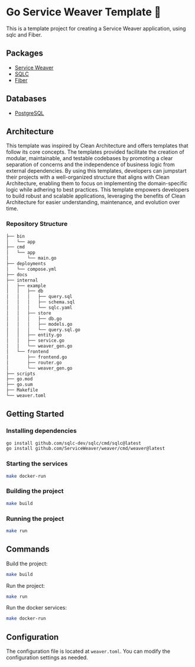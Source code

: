 # Go Service Weaver Template 🚀

This is a template project for creating a Service Weaver application, using sqlc and Fiber.

## Packages

- [Service Weaver](https://serviceweaver.dev/)
- [SQLC](https://docs.sqlc.dev/en/stable/overview/install.html)
- [Fiber](https://gofiber.io/)

## Databases

- [PostgreSQL](https://www.postgresql.org/)

## Architecture

This template was inspired by Clean Architecture and offers templates that follow its core concepts. The templates provided facilitate the creation of modular, maintainable, and testable codebases by promoting a clear separation of concerns and the independence of business logic from external dependencies. By using this templates, developers can jumpstart their projects with a well-organized structure that aligns with Clean Architecture, enabling them to focus on implementing the domain-specific logic while adhering to best practices. This template empowers developers to build robust and scalable applications, leveraging the benefits of Clean Architecture for easier understanding, maintenance, and evolution over time.

### Repository Structure

```bash
├── bin
│   └── app
├── cmd
│   └── app
│       └── main.go
├── deployments
│   └── compose.yml
├── docs
├── internal
│   ├── example
│   │   ├── db
│   │   │   ├── query.sql
│   │   │   ├── schema.sql
│   │   │   └── sqlc.yaml
│   │   ├── store
│   │   │   ├── db.go
│   │   │   ├── models.go
│   │   │   └── query.sql.go
│   │   ├── entity.go
│   │   ├── service.go
│   │   └── weaver_gen.go
│   └── frontend
│       ├── frontend.go
│       ├── router.go
│       └── weaver_gen.go
├── scripts
├── go.mod
├── go.sum
├── Makefile
└── weaver.toml
```

## Getting Started

### Installing dependencies

```sh
go install github.com/sqlc-dev/sqlc/cmd/sqlc@latest
go install github.com/ServiceWeaver/weaver/cmd/weaver@latest
```

### Starting the services

```sh
make docker-run
```

### Building the project

```sh
make build
```

### Running the project

```sh
make run
```

## Commands

Build the project:

```sh
make build
```

Run the project:

```sh
make run
```

Run the docker services:

```sh
make docker-run
```

## Configuration

The configuration file is located at `weaver.toml`. You can modify the configuration settings as needed.
